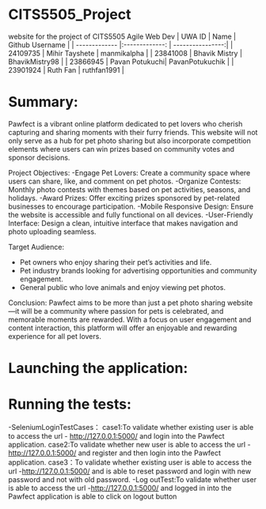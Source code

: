 # CITS5505_Project
website for the project of CITS5505 Agile Web Dev
| UWA ID        | Name           | Github Username  |
| ------------- |:-------------: | ----------------:|
| 24109735      | Mihir Tayshete | manmikalpha      |
| 23841008      | Bhavik Mistry  | BhavikMistry98   |
| 23866945      | Pavan Potukuchi| PavanPotukuchik  |
| 23901924      | Ruth Fan       | ruthfan1991      |

# Summary:
Pawfect is a vibrant online platform dedicated to pet lovers who cherish capturing and sharing moments with their furry friends. This website will not only serve as a hub for pet photo sharing but also incorporate competition elements where users can win prizes based on community votes and sponsor decisions. 

Project Objectives:
-Engage Pet Lovers: Create a community space where users can share, like, and comment on pet photos.
-Organize Contests: Monthly photo contests with themes based on pet activities, seasons, and holidays.
-Award Prizes: Offer exciting prizes sponsored by pet-related businesses to encourage participation.
-Mobile Responsive Design: Ensure the website is accessible and fully functional on all devices.
-User-Friendly Interface: Design a clean, intuitive interface that makes navigation and photo uploading seamless.

Target Audience:
- Pet owners who enjoy sharing their pet’s activities and life.
- Pet industry brands looking for advertising opportunities and community engagement.
- General public who love animals and enjoy viewing pet photos.

Conclusion:
Pawfect aims to be more than just a pet photo sharing website—it will be a community where passion for pets is celebrated, and memorable moments are rewarded. With a focus on user engagement and content interaction, this platform will offer an enjoyable and rewarding experience for all pet lovers.
# Launching the application:

# Running the tests:
-SeleniumLoginTestCases：
 case1:To validate whether existing user is able to access the url - http://127.0.0.1:5000/ and login into the Pawfect application.
 case2:To validate whether new user is able to access the url - http://127.0.0.1:5000/ and register and then login into the Pawfect application.
 case3：To validate whether existing user is able to access the url -http://127.0.0.1:5000/ and is able to reset password and login with new password and not with 
        old password.
-Log outTest:To validate whether user is able to access the url -http://127.0.0.1:5000/ and logged in into the Pawfect application is able to click on logout button
 
 



